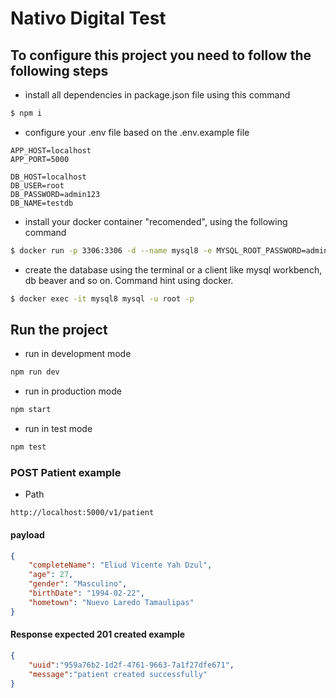 # Nativo Digital Test
## To configure this project you need to follow the following steps
+ install all dependencies in package.json file using this command
 ```zsh
$ npm i
 ```
+ configure your .env file based on the .env.example file
```
APP_HOST=localhost
APP_PORT=5000

DB_HOST=localhost
DB_USER=root
DB_PASSWORD=admin123
DB_NAME=testdb
```
+ install your docker container "recomended", using the following command
```zsh
$ docker run -p 3306:3306 -d --name mysql8 -e MYSQL_ROOT_PASSWORD=admin123 mysql:8.0
```
+ create the database using the terminal or a client like mysql workbench, db beaver and so on. Command hint using docker.
```zsh
$ docker exec -it mysql8 mysql -u root -p
```
## Run the project
+ run in development mode
```zsh
npm run dev
```
+ run in production mode
```zsh
npm start
```
+ run in test mode
```zsh
npm test
```

### POST Patient example
+ Path
```
http://localhost:5000/v1/patient
```
#### payload
```json
{
    "completeName": "Eliud Vicente Yah Dzul",
    "age": 27,
    "gender": "Masculino",
    "birthDate": "1994-02-22",
    "hometown": "Nuevo Laredo Tamaulipas"
}
```
#### Response expected 201 created example
```json
{ 
    "uuid":"959a76b2-1d2f-4761-9663-7a1f27dfe671",
    "message":"patient created successfully"
}
```